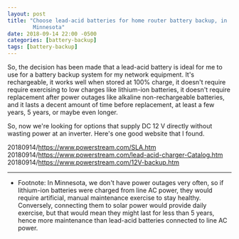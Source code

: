 ```yaml
---
layout: post
title: "Choose lead-acid batteries for home router battery backup, in
        Minnesota"
date: 2018-09-14 22:00 -0500
categories: [battery-backup]
tags: [battery-backup]
---
```


So, the decision has been made that a lead-acid battery is ideal for
me to use for a battery backup system for my network equipment.  It's
rechargeable, it works well when stored at 100% charge, it doesn't
require require exercising to low charges like lithium-ion batteries,
it doesn't require replacement after power outages like alkaline
non-rechargeable batteries, and it lasts a decent amount of time
before replacement, at least a few years, 5 years, or maybe even
longer.

So, now we're looking for options that supply DC 12 V directly without
wasting power at an inverter.  Here's one good website that I found.

20180914/https://www.powerstream.com/SLA.htm  
20180914/https://www.powerstream.com/lead-acid-charger-Catalog.htm  
20180914/https://www.powerstream.com/12V-backup.htm

----------

* Footnote: In Minnesota, we don't have power outages very often, so
  if lithium-ion batteries were charged from line AC power, they would
  require artificial, manual maintenance exercise to stay healthy.
  Conversely, connecting them to solar power would provide daily
  exercise, but that would mean they might last for less than 5 years,
  hence more maintenance than lead-acid batteries connected to line AC
  power.
